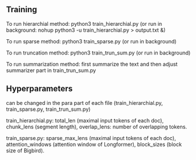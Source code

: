 ## Training

To run hierarchial method: python3 train_hierarchial.py (or run in background: nohup python3 -u train_hierarchial.py > output.txt &)

To run sparse method: python3 train_sparse.py (or run in background)

To run truncation method: python3 train_trun_sum.py (or run in background)

To run summarization method: first summarize the text and then adjust summarizer part in train_trun_sum.py

## Hyperparameters

can be changed in the para part of each file (train_hierarchial.py, train_sparse.py, train_trun_sum.py)

train_hierarchial.py: total_len (maximal input tokens of each doc), chunk_lens (segment length), overlap_lens: number of overlapping tokens.

train_sparse.py: sparse_max_lens (maximal input tokens of each doc), attention_windows (attention window of Longformer), block_sizes (block size of Bigbird).

